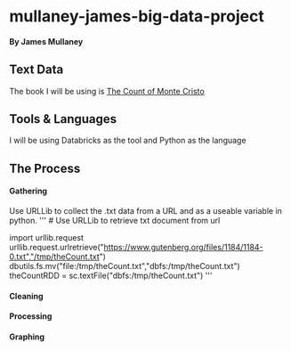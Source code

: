 # mullaney-james-big-data-project
#### By James Mullaney
## Text Data
The book I will be using is [The Count of Monte Cristo](https://www.gutenberg.org/files/1184/1184-0.txt)
## Tools & Languages
I will be using Databricks as the tool and Python as the language
##  The Process
#### Gathering
Use URLLib to collect the .txt data from a URL and as a useable variable in python.
''' # Use URLLib to retrieve txt document from url

import urllib.request
urllib.request.urlretrieve("https://www.gutenberg.org/files/1184/1184-0.txt","/tmp/theCount.txt")
dbutils.fs.mv("file:/tmp/theCount.txt","dbfs:/tmp/theCount.txt")
theCountRDD = sc.textFile("dbfs:/tmp/theCount.txt") '''
#### Cleaning
#### Processing
#### Graphing
